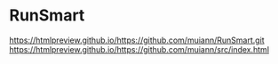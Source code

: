 # RunSmart 

https://htmlpreview.github.io/https://github.com/muiann/RunSmart.git 
https://htmlpreview.github.io/https://github.com/muiann/src/index.html

